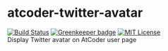 # atcoder-twitter-avatar

[![Build Status](https://travis-ci.org/prince0203/atcoder-twitter-avatar.svg?branch=master)](https://travis-ci.org/prince0203/atcoder-twitter-avatar)
[![Greenkeeper badge](https://badges.greenkeeper.io/prince0203/atcoder-twitter-avatar.svg)](https://greenkeeper.io/)
[![MIT License](https://img.shields.io/badge/license-MIT-brightgreen.svg?style=flat)](LICENSE)  
Display Twitter avatar on AtCoder user page
